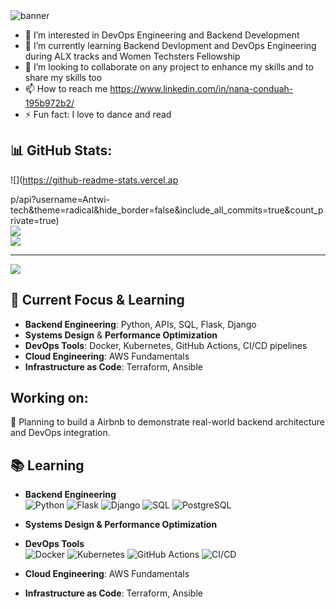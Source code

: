 <img src="https://capsule-render.vercel.app/api?type=waving&color=gradient&height=200&section=header&text=Hi👋,%20I'm%20Nana%20Afua%20Antwiwaa%20Conduah!&fontSize=35&fontAlignY=40&desc=Backend%20Engineer%20|%20DevOps%20Engineer%20|%20Tech%20Optimizer&descAlignY=60" alt="banner"/>

- 👀 I’m interested in DevOps Engineering and Backend Development 
- 🌱 I’m currently learning Backend Devlopment and DevOps Engineering during ALX tracks and Women Techsters Fellowship 
- 💞️ I’m looking to collaborate on any project to enhance my skills and to share my skills too
- 📫 How to reach me https://www.linkedin.com/in/nana-conduah-195b972b2/
- ⚡ Fun fact: I love to dance and read
  

## 📊 GitHub Stats:
![](https://github-readme-stats.vercel.ap

<!---
Antwi-tech/Antwi-tech is a ✨ special ✨ repository because its `README.md` (this file) appears on your GitHub profile.
You can click the Preview link to take a look at your changes.
--->
p/api?username=Antwi-tech&theme=radical&hide_border=false&include_all_commits=true&count_private=true)<br/>
![](https://github-readme-streak-stats.herokuapp.com/?user=Antwi-tech&theme=radical&hide_border=false)<br/>
![](https://github-readme-stats.vercel.app/api/top-langs/?username=Antwi-tech&theme=radical&hide_border=false&include_all_commits=true&count_private=true&layout=compact)


---
[![](https://visitcount.itsvg.in/api?id=rhodal-lee&icon=9&color=8)](https://visitcount.itsvg.in)

<!-- Proudly created with GPRM ( https://gprm.itsvg.in ) -->

## 🧠 Current Focus & Learning

- **Backend Engineering**: Python, APIs, SQL, Flask, Django  
- **Systems Design** & **Performance Optimization**  
- **DevOps Tools**: Docker, Kubernetes, GitHub Actions, CI/CD pipelines  
- **Cloud Engineering**: AWS Fundamentals  
- **Infrastructure as Code**: Terraform, Ansible  

## Working on:
🚀 Planning to build a Airbnb to demonstrate real-world backend architecture and DevOps integration.

## 📚 Learning

- **Backend Engineering**  
  ![Python](https://img.shields.io/badge/-Python-3776AB?style=flat&logo=python&logoColor=white)
  ![Flask](https://img.shields.io/badge/-Flask-000000?style=flat&logo=flask)
  ![Django](https://img.shields.io/badge/-Django-092E20?style=flat&logo=django)
  ![SQL](https://img.shields.io/badge/-SQL-4479A1?style=flat&logo=postgresql&logoColor=white)
  ![PostgreSQL](https://img.shields.io/badge/-PostgreSQL-336791?style=flat&logo=postgresql&logoColor=white)

- **Systems Design & Performance Optimization**

- **DevOps Tools**  
  ![Docker](https://img.shields.io/badge/-Docker-2496ED?style=flat&logo=docker&logoColor=white)
  ![Kubernetes](https://img.shields.io/badge/-Kubernetes-326CE5?style=flat&logo=kubernetes&logoColor=white)
  ![GitHub Actions](https://img.shields.io/badge/-GitHub%20Actions-2088FF?style=flat&logo=github-actions&logoColor=white)
  ![CI/CD](https://img.shields.io/badge/-CI%2FCD-0A0A0A?style=flat&logo=gitlab&logoColor=white)

- **Cloud Engineering**: AWS Fundamentals

- **Infrastructure as Code**: Terraform, Ansible
